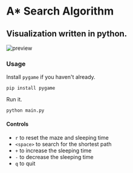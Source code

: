 # A\* Search Algorithm

## Visualization written in python.

![preview](https://i.imgur.com/bjHMvgi.png)

### Usage
Install `pygame` if you haven't already.
```
pip install pygame
````

Run it.
```
python main.py
```

#### Controls
- `r` to reset the maze and sleeping time
- `<space>` to search for the shortest path
- `+` to increase the sleeping time
- `-` to decrease the sleeping time
- `q` to quit
